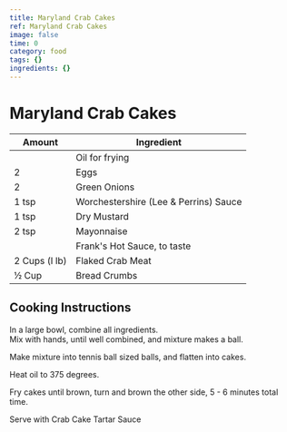 ```yaml
---
title: Maryland Crab Cakes
ref: Maryland Crab Cakes
image: false
time: 0
category: food
tags: {}
ingredients: {}
---
```

# Maryland Crab Cakes  
  
|Amount | Ingredient|  
|----|----|  
|| Oil for frying  
2 | Eggs  
2 | Green Onions  
1 tsp | Worchestershire (Lee & Perrins) Sauce  
1 tsp | Dry Mustard  
2 tsp | Mayonnaise  
|| Frank's Hot Sauce, to taste  
2 Cups (l lb) | Flaked Crab Meat  
½ Cup | Bread Crumbs  
  
## Cooking Instructions  
  
In a large bowl, combine all ingredients.  
Mix with hands, until well combined, and mixture makes a ball.  
  
Make mixture into tennis ball sized balls, and flatten into cakes.  
  
Heat oil to 375 degrees.  
  
Fry cakes until brown, turn and brown the other side, 5 - 6 minutes total time.  
  
Serve with Crab Cake Tartar Sauce  